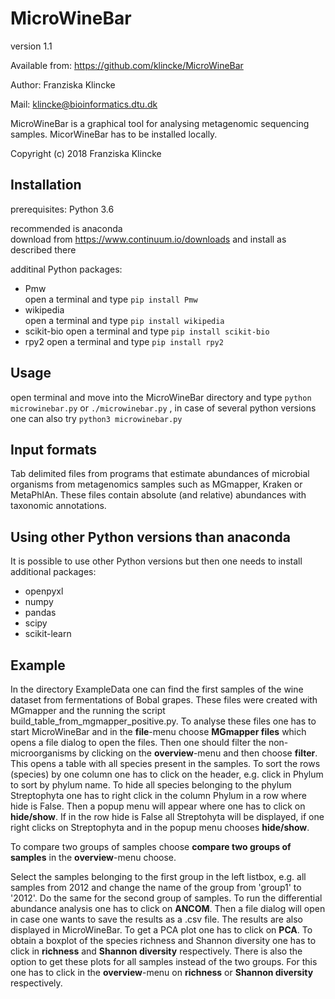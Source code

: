 # MicroWineBar

version 1.1

Available from: https://github.com/klincke/MicroWineBar

Author: Franziska Klincke

Mail: klincke@bioinformatics.dtu.dk

MicroWineBar is a graphical tool for analysing metagenomic sequencing samples. 
MicorWineBar has to be installed locally.

Copyright (c) 2018 Franziska Klincke


## Installation

prerequisites:	Python 3.6

recommended is anaconda    
    download from https://www.continuum.io/downloads and install as described there

additinal Python packages:
* Pmw     
	open a terminal and type
    	`pip install Pmw`
* wikipedia   
    open a terminal and type
        `pip install wikipedia`
* scikit-bio
    open a terminal and type
        `pip install scikit-bio`
* rpy2
    open a terminal and type
    	`pip install rpy2`


## Usage

open terminal and move into the MicroWineBar directory and type `python microwinebar.py` or `./microwinebar.py`
, in case of several python versions one can also try `python3 microwinebar.py`


## Input formats

Tab delimited files from programs that estimate abundances of microbial organisms from metagenomics samples such as MGmapper, Kraken or MetaPhlAn. These files contain absolute (and relative) abundances with taxonomic annotations. 


## Using other Python versions than anaconda

It is possible to use other Python versions but then one needs to install additional packages:
* openpyxl
* numpy
* pandas
* scipy
* scikit-learn


## Example

In the directory ExampleData one can find the first samples of the wine dataset from fermentations of Bobal grapes. These files were created with MGmapper and the running the script build_table_from_mgmapper_positive.py. 
To analyse these files one has to start MicroWineBar and in the **file**-menu choose **MGmapper files** which opens a file dialog to open the files. 
Then one should filter the non-microorganisms by clicking on the **overview**-menu and then choose **filter**. This opens a table with all species present in the samples. To sort the rows (species) by one column one has to click on the header, e.g. click in Phylum to sort by phylum name. To hide all species belonging to the phylum Streptophyta one has to right click in the column Phylum in a row where hide is False. Then a popup menu will appear where one has to click on **hide/show**. If  in the row hide is False all Streptohyta will be displayed, if one right clicks on Streptophyta and in the popup menu chooses **hide/show**. 

To compare two groups of samples choose **compare two groups of samples** in the **overview**-menu choose. 

Select the samples belonging to the first group in the left listbox, e.g. all samples from 2012 and change the name of the group from 'group1' to '2012'. Do the same for the second group of samples. 
To run the differential abundance analysis one has to click on **ANCOM**. Then a file dialog will open in case one wants to save the results as a .csv file. The results are also displayed in MicroWineBar. 
To get a PCA plot one has to click on **PCA**. 
To obtain a boxplot of the species richness and Shannon diversity one has to click in **richness** and **Shannon diversity** respectively. There is also the option to get these plots for all samples instead of the two groups. For this one has to click in the **overview**-menu on **richness** or **Shannon diversity** respectively. 
